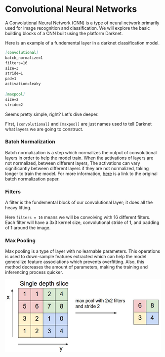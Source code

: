 # Convolutional Neural Networks

A Convolutional Neural Network (CNN) is a type of neural network primarily used for image recognition and classification.
We will explore the basic building blocks of a CNN built using the platform Darknet. 

Here is an example of a fundemental layer in a darknet classification model.

```md
[convolutional]
batch_normalize=1
filters=16
size=3
stride=1
pad=1
activation=leaky

[maxpool]
size=2
stride=2
```
Seems pretty simple, right? Let's dive deeper.

First, ```[convolutional]``` and ```[maxpool]``` are just names used to tell Darknet what layers we are going to construct.

### Batch Normalization

Batch normalization is a step which normalizes the output of convolutional layers in order to help the model train. When the activations of layers are not normalized, between different layers, The activations can vary significantly between different layers if they are not normalized, taking longer to train the model.  For more information, [here](https://arxiv.org/pdf/1502.03167.pdf) is a link to the original batch normalization paper.

### Filters 

A filter is the fundemental block of our convolutional layer; it does all the heavy lifting. 

Here ```filters = 16``` means we will be convolving with 16 different filters. Each filter will have a 3x3 kernel size, convolutional stride of 1, and padding of 1 around the image.

### Max Pooling 

Max pooling is a type of layer with no learnable parameters. This operations is used to down-sample features extracted which can help the model generalize feature associations which prevents overfitting. Also, this method decreases the amount of parameters, making the training and inferencing process quicker.

![Max Pooling Image](../img/maxpool.jpeg)